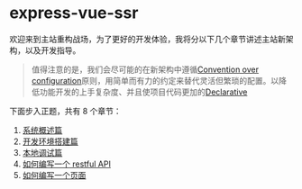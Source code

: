 # express-vue-ssr

欢迎来到主站重构战场，为了更好的开发体验，我将分以下几个章节讲述主站新架构，以及开发指导。

> 值得注意的是，我们会尽可能的在新架构中遵循[Convention over configuration](https://en.wikipedia.org/wiki/Convention_over_configuration)原则，用简单而有力的约定来替代灵活但繁琐的配置。以降低功能开发的上手复杂度、并且使项目代码更加的[Declarative](https://en.wikipedia.org/wiki/Declarative_programming)

下面步入正题，共有 8 个章节：

1. [系统概述篇](./docs/overview.md)
2. [开发环境搭建篇](./docs/devsetup.md)
3. [本地调试篇](./docs/debug.md)
4. [如何编写一个 restful API](./docs/writeapi.md)
5. [如何编写一个页面](./docs/writeview.md)
